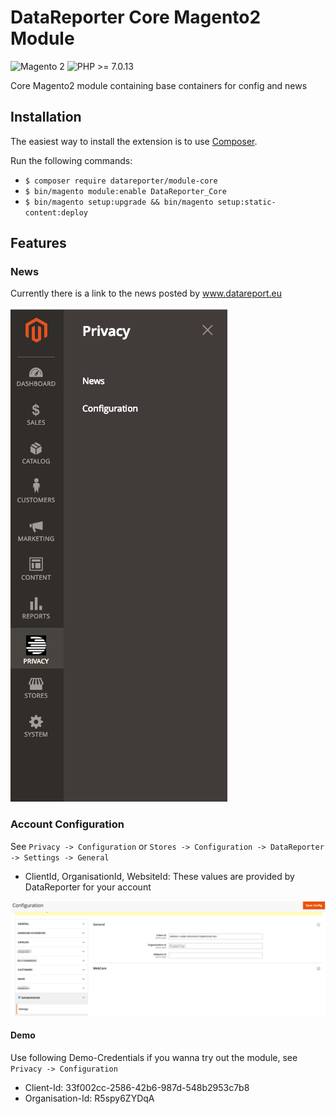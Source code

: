 DataReporter Core Magento2 Module
============
 
 ![Magento 2](https://img.shields.io/badge/Magento-%3E=2.2-blue.svg)
 ![PHP >= 7.0.13](https://img.shields.io/badge/PHP-%3E=7.0.13-green.svg)


Core Magento2 module containing base containers for config and news

Installation
------------

The easiest way to install the extension is to use [Composer](https://getcomposer.org/).

Run the following commands:

- ```$ composer require datareporter/module-core```
- ```$ bin/magento module:enable DataReporter_Core```
- ```$ bin/magento setup:upgrade && bin/magento setup:static-content:deploy```

Features
-------------

### News
Currently there is a link to the news posted by www.datareport.eu

![alt newssection](docs/images/main_menu.png)

### Account Configuration

See ```Privacy -> Configuration``` or ```Stores -> Configuration -> DataReporter -> Settings -> General```

* ClientId, OrganisationId, WebsiteId: These values are provided by DataReporter for your account

![alt configuration](docs/images/configuration.png)

#### Demo

Use following Demo-Credentials if you wanna try out the module, see ````Privacy -> Configuration````

* Client-Id: 33f002cc-2586-42b6-987d-548b2953c7b8
* Organisation-Id: R5spy6ZYDqA